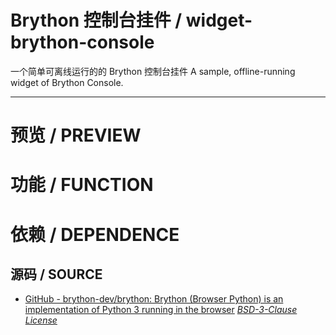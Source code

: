 # Brython 控制台挂件 / widget-brython-console
一个简单可离线运行的的 Brython 控制台挂件
A sample, offline-running widget of Brython Console.

---

# 预览 / PREVIEW


# 功能 / FUNCTION




# 依赖 / DEPENDENCE

## 源码 / SOURCE

- [GitHub - brython-dev/brython: Brython (Browser Python) is an implementation of Python 3 running in the browser](https://github.com/brython-dev/brython) *[BSD\-3\-Clause License](https://github.com/brython-dev/brython/blob/master/LICENCE.txt)*



